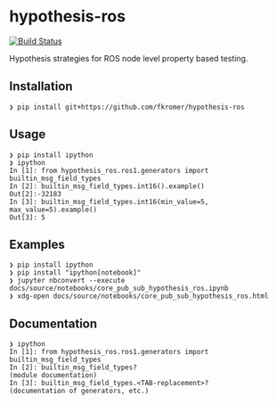 # hypothesis-ros

[![Build Status](https://travis-ci.org/fkromer/hypothesis-ros.svg?branch=master)](https://travis-ci.org/fkromer/hypothesis-ros)

Hypothesis strategies for ROS node level property based testing.

## Installation

    ❯ pip install git+https://github.com/fkromer/hypothesis-ros

## Usage

    ❯ pip install ipython
    ❯ ipython
    In [1]: from hypothesis_ros.ros1.generators import builtin_msg_field_types
    In [2]: builtin_msg_field_types.int16().example()
    Out[2]:-32183
    In [3]: builtin_msg_field_types.int16(min_value=5, max_value=5).example()
    Out[3]: 5

## Examples

    ❯ pip install ipython
    ❯ pip install "ipython[notebook]"
    ❯ jupyter nbconvert --execute docs/source/notebooks/core_pub_sub_hypothesis_ros.ipynb
    ❯ xdg-open docs/source/notebooks/core_pub_sub_hypothesis_ros.html

## Documentation

    ❯ ipython
    In [1]: from hypothesis_ros.ros1.generators import builtin_msg_field_types
    In [2]: builtin_msg_field_types?
    (module documentation)
    In [3]: builtin_msg_field_types.<TAB-replacement>?
    (documentation of generators, etc.)
